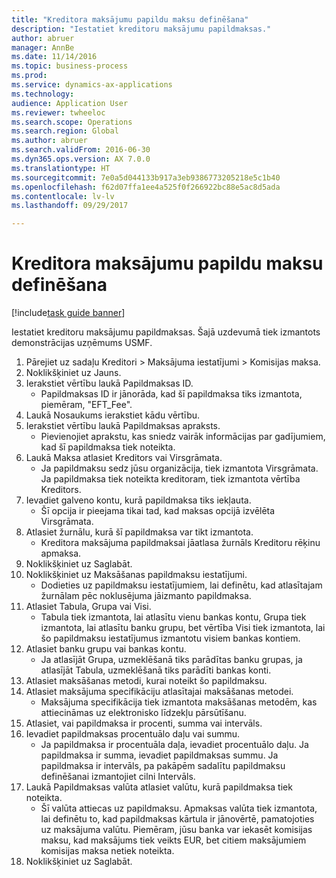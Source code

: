 ```yaml
--- 
title: "Kreditora maksājumu papildu maksu definēšana"
description: "Iestatiet kreditoru maksājumu papildmaksas."
author: abruer
manager: AnnBe
ms.date: 11/14/2016
ms.topic: business-process
ms.prod: 
ms.service: dynamics-ax-applications
ms.technology: 
audience: Application User
ms.reviewer: twheeloc
ms.search.scope: Operations
ms.search.region: Global
ms.author: abruer
ms.search.validFrom: 2016-06-30
ms.dyn365.ops.version: AX 7.0.0
ms.translationtype: HT
ms.sourcegitcommit: 7e0a5d044133b917a3eb9386773205218e5c1b40
ms.openlocfilehash: f62d07ffa1ee4a525f0f266922bc88e5ac8d5ada
ms.contentlocale: lv-lv
ms.lasthandoff: 09/29/2017

---
```

# <a name="define-vendor-payment-fees"></a>Kreditora maksājumu papildu maksu definēšana

[!include[task guide banner](../../includes/task-guide-banner.md)]

Iestatiet kreditoru maksājumu papildmaksas. Šajā uzdevumā tiek izmantots demonstrācijas uzņēmums USMF.

1. Pārejiet uz sadaļu Kreditori > Maksājuma iestatījumi > Komisijas maksa.
2. Noklikšķiniet uz Jauns.
3. Ierakstiet vērtību laukā Papildmaksas ID.
    * Papildmaksas ID ir jānorāda, kad šī papildmaksa tiks izmantota, piemēram, "EFT_Fee".  
4. Laukā Nosaukums ierakstiet kādu vērtību.
5. Ierakstiet vērtību laukā Papildmaksas apraksts.
    * Pievienojiet aprakstu, kas sniedz vairāk informācijas par gadījumiem, kad šī papildmaksa tiek noteikta.  
6. Laukā Maksa atlasiet Kreditors vai Virsgrāmata.
    * Ja papildmaksu sedz jūsu organizācija, tiek izmantota Virsgrāmata.  Ja papildmaksa tiek noteikta kreditoram, tiek izmantota vērtība Kreditors.  
7. Ievadiet galveno kontu, kurā papildmaksa tiks iekļauta.
    * Šī opcija ir pieejama tikai tad, kad maksas opcijā izvēlēta Virsgrāmata.  
8. Atlasiet žurnālu, kurā šī papildmaksa var tikt izmantota. 
    * Kreditora maksājuma papildmaksai jāatlasa žurnāls Kreditoru rēķinu apmaksa.  
9. Noklikšķiniet uz Saglabāt.
10. Noklikšķiniet uz Maksāšanas papildmaksu iestatījumi.
    * Dodieties uz papildmaksu iestatījumiem, lai definētu, kad atlasītajam žurnālam pēc noklusējuma jāizmanto papildmaksa.  
11. Atlasiet Tabula, Grupa vai Visi.
    * Tabula tiek izmantota, lai atlasītu vienu bankas kontu, Grupa tiek izmantota, lai atlasītu banku grupu, bet vērtība Visi tiek izmantota, lai šo papildmaksu iestatījumus izmantotu visiem bankas kontiem.  
12. Atlasiet banku grupu vai bankas kontu.
    * Ja atlasījāt Grupa, uzmeklēšanā tiks parādītas banku grupas, ja atlasījāt Tabula, uzmeklēšanā tiks parādīti bankas konti.  
13. Atlasiet maksāšanas metodi, kurai noteikt šo papildmaksu.
14. Atlasiet maksājuma specifikāciju atlasītajai maksāšanas metodei.
    * Maksājuma specifikācija tiek izmantota maksāšanas metodēm, kas attiecināmas uz elektronisko līdzekļu pārsūtīšanu.  
15. Atlasiet, vai papildmaksa ir procenti, summa vai intervāls.
16. Ievadiet papildmaksas procentuālo daļu vai summu.
    * Ja papildmaksa ir procentuāla daļa, ievadiet procentuālo daļu. Ja papildmaksa ir summa, ievadiet papildmaksas summu. Ja papildmaksa ir intervāls, pa pakāpēm sadalītu papildmaksu definēšanai izmantojiet cilni Intervāls.  
17. Laukā Papildmaksas valūta atlasiet valūtu, kurā papildmaksa tiek noteikta.
    * Šī valūta attiecas uz papildmaksu. Apmaksas valūta tiek izmantota, lai definētu to, kad papildmaksas kārtula ir jānovērtē, pamatojoties uz maksājuma valūtu. Piemēram, jūsu banka var iekasēt komisijas maksu, kad maksājums tiek veikts EUR, bet citiem maksājumiem komisijas maksa netiek noteikta.  
18. Noklikšķiniet uz Saglabāt.


